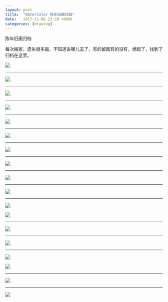 ```yaml
---
layout: post
title:  "WaterColor 陈年旧画归档"
date:   2017-11-06 23:20 +0800
categories: [drawing]
---
```


陈年旧画归档

每次搬家，遗失很多画，不知道丢哪儿去了，有的留图有的没有，想起了，找到了归档在这里。



![](https://wx3.sinaimg.cn/mw690/698f3196gy1fl8s0po8lyj20lc0sgtfj.jpg)



---



![](https://wx2.sinaimg.cn/mw690/698f3196gy1fl8senirz9j21kw16okjl.jpg)



---



![](https://wx4.sinaimg.cn/mw690/698f3196gy1flar7flslrj20zk0zkn0t.jpg)



---



![](https://wx1.sinaimg.cn/mw690/698f3196gy1fl8s0wyncdj20te0kmjx8.jpg)



---



![](https://wx2.sinaimg.cn/mw690/698f3196gy1flar6u4zwij20qo0lawfb.jpg)



---



![](https://wx1.sinaimg.cn/mw690/698f3196gy1fl8sg8lbz4j20xr190x6p.jpg)



---



![](https://wx3.sinaimg.cn/mw690/698f3196gy1fl8s0pkdggj20vy0mo0tk.jpg)



---



![](https://wx3.sinaimg.cn/mw690/698f3196gy1flar6vuexsj21kw16iaej.jpg)



---



![](https://wx2.sinaimg.cn/mw690/698f3196gy1fl8s0wwz1nj21kw16owz2.jpg)



---



![](https://wx4.sinaimg.cn/mw690/698f3196gy1flar6vb6rij20zk0qkq5i.jpg)



---



![](https://wx4.sinaimg.cn/mw690/698f3196gy1flar6wvgugj20zk0zkjw7.jpg)

![](https://wx2.sinaimg.cn/mw690/698f3196gy1flar7f06gyj20zk0zkwh5.jpg)



---



![](https://wx3.sinaimg.cn/mw690/698f3196gy1fl8s0r9uc6j20y011c42f.jpg)



---



![](https://wx4.sinaimg.cn/mw690/698f3196gy1flar6uoki7j20zk0qkdhd.jpg)



---





![](https://wx4.sinaimg.cn/mw690/698f3196gy1flar6wi4hgj20qk0zk41b.jpg)







![](https://wx2.sinaimg.cn/mw690/698f3196gy1fl8sg81zhkj20xr190qv5.jpg)



---



![](https://wx3.sinaimg.cn/mw690/698f3196gy1fl8s0plqmwj20kw0gs0u4.jpg)



---



![](https://wx2.sinaimg.cn/mw690/698f3196gy1fl8s0qf5ryj20y00w5400.jpg)
